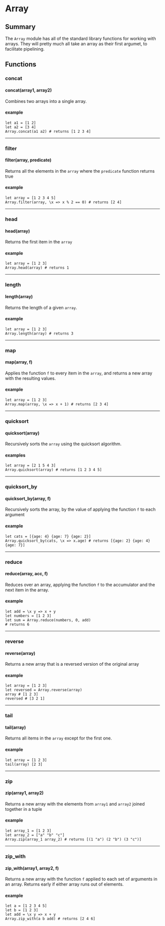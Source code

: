 # Array

## Summary

The `Array` module has all of the standard library functions for working with arrays. They will pretty much all take an array as their first argumet, to facilitate pipelining.

## Functions

### concat

#### concat(array1, array2)

Combines two arrays into a single array.

#### example

```
let a1 = [1 2]
let a2 = [3 4]
Array.concat(a1 a2) # returns [1 2 3 4]
```
---

### filter

#### filter(array, predicate)

Returns all the elements in the `array` where the `predicate` function returns true

#### example

```
let array = [1 2 3 4 5]
Array.filter(array, \x => x % 2 == 0) # returns [2 4]
```
 ---

### head

#### head(array)

Returns the first item in the `array`

#### example

```
let array = [1 2 3]
Array.head(array) # returns 1
```
---

### length

#### length(array)

Returns the length of a given `array`.

#### example

```
let array = [1 2 3]
Array.length(array) # returns 3
```
---

### map

#### map(array, f)

Applies the function `f` to every item in the `array`, and returns a new array with the resulting values.

#### example

```
let array = [1 2 3]
Array.map(array, \x => x + 1) # returns [2 3 4]
```
---

### quicksort

#### quicksort(array)

Recursively sorts the `array` using the quicksort algorithm.

#### examples

```
let array = [2 1 5 4 3]
Array.quicksort(array) # returns [1 2 3 4 5]
```
---

### quicksort_by

#### quicksort_by(array, f)

Recursively sorts the array, by the value of applying the function `f` to each argument

#### example

```
let cats = [{age: 4} {age: 7} {age: 2}]
Array.quicksort_by(cats, \x => x.age) # returns [{age: 2} {age: 4} {age: 7}]
```
---

### reduce

#### reduce(array, acc, f)

Reduces over an array, applying the function `f` to the accumulator and the next item in the array.

#### example

```
let add = \x y => x + y
let numbers = [1 2 3]
let sum = Array.reduce(numbers, 0, add)
# returns 6
```

---

### reverse

#### reverse(array)

Returns a new array that is a reversed version of the original array

#### example

```
let array = [1 2 3]
let reversed = Array.reverse(array)
array # [1 2 3]
reversed # [3 2 1]
```
---

### tail

#### tail(array)

Returns all items in the `array` except for the first one.

#### example

```
let array = [1 2 3]
tail(array) [2 3]
```
---

### zip

#### zip(array1, array2)

Returns a new array with the elements from `array1` and `array2` joined together in a tuple

#### example

```
let array_1 = [1 2 3]
let array_2 = ["a" "b" "c"]
Array.zip(array_1 array_2) # returns [(1 "a") (2 "b") (3 "c")]
```

---

### zip_with

#### zip_with(array1, array2, f)

Returns a new array with the function `f` applied to each set of arguments in an array. Returns early if either array runs out of elements.

#### example

```
let a = [1 2 3 4 5]
let b = [1 2 3]
let add = \x y => x + y
Array.zip_with(a b add) # returns [2 4 6]
```